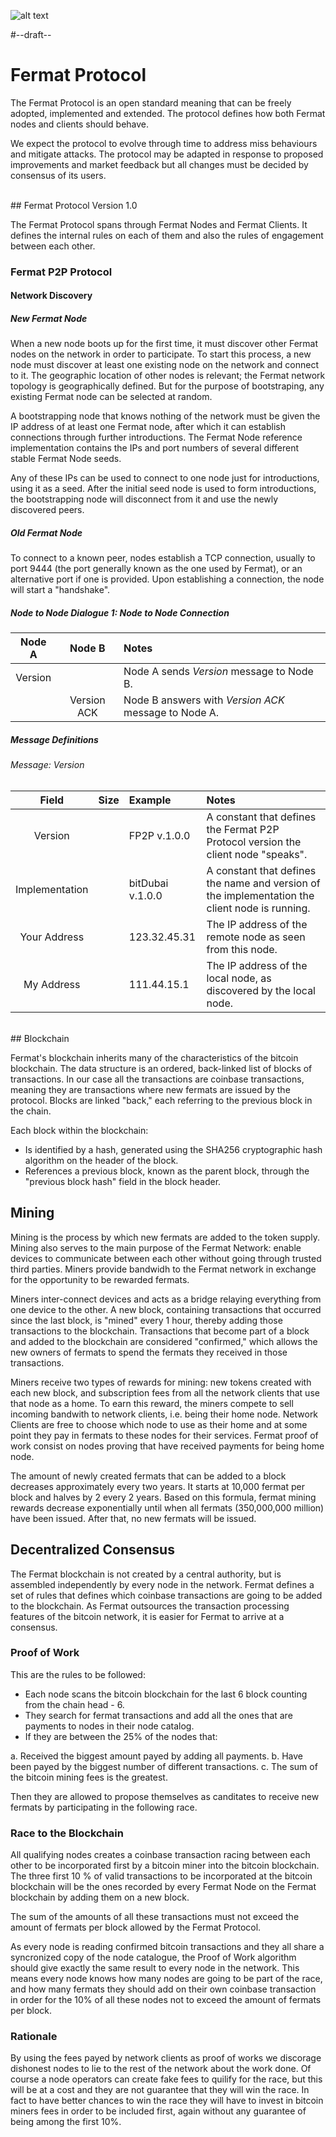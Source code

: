 ![alt text](https://github.com/bitDubai/media-kit/blob/master/Readme%20Image/Fermat%20Logotype/Fermat_Logo_3D.png "Fermat Logo")

#--draft--

# Fermat Protocol

The Fermat Protocol is an open standard meaning that can be freely adopted, implemented and extended. The protocol defines how both Fermat nodes and clients should behave.  

We expect the protocol to evolve through time to address miss behaviours and mitigate attacks. The protocol may be adapted in response to proposed improvements and market feedback but all changes must be decided by consensus of its users.

<br>
## Fermat Protocol Version 1.0

The Fermat Protocol spans through Fermat Nodes and Fermat Clients. It defines the internal rules on each of them and also the rules of engagement between each other.

### Fermat P2P Protocol

#### Network Discovery

##### New Fermat Node

When a new node boots up for the first time, it must discover other Fermat nodes on the network in order to participate. To start this process, a new node must discover at least one existing node on the network and connect to it. The geographic location of other nodes is relevant; the Fermat network topology is geographically defined. But for the purpose of bootstraping, any existing Fermat node can be selected at random.

A bootstrapping node that knows nothing of the network must be given the IP address of at least one Fermat node, after which it can establish connections through further introductions. The Fermat Node reference implementation contains the IPs and port numbers of several different stable Fermat Node seeds.

Any of these IPs can be used to connect to one node just for introductions, using it as a seed. After the initial seed node is used to form introductions, the bootstrapping node will disconnect from it and use the newly discovered peers.

##### Old Fermat Node

To connect to a known peer, nodes establish a TCP connection, usually to port 9444 (the port generally known as the one used by Fermat), or an alternative port if one is provided. Upon establishing a connection, the node will start a "handshake".

##### Node to Node Dialogue 1: Node to Node Connection

| Node A        | Node B         | Notes  |
|:-------------:|:-------------:|:-----|
| Version       |               | Node A sends _Version_  message to Node B.|
|               | Version ACK   | Node B answers with _Version ACK_  message to Node A.|



##### Message Definitions

###### Message: Version

| Field        | Size          | Example  | Notes  |
|:-------------:|-------------:|:---------|:-------|
| Version       |               | FP2P v.1.0.0 | A constant that defines the Fermat P2P Protocol version the client node "speaks".|
| Implementation   |               | bitDubai v.1.0.0 | A constant that defines the name and version of the implementation the client node is running.|
| Your Address  |               | 123.32.45.31 | The IP address of the remote node as seen from this node.|
| My Address    |               | 111.44.15.1  | The IP address of the local node, as discovered by the local node.|


<br>
## Blockchain

Fermat's blockchain inherits many of the characteristics of the bitcoin blockchain. The data structure is an ordered, back-linked list of blocks of transactions. In our case all the transactions are coinbase transactions, meaning they are transactions where new fermats are issued by the protocol. Blocks are linked "back," each referring to the previous block in the chain. 

Each block within the blockchain:

* Is identified by a hash, generated using the SHA256 cryptographic hash algorithm on the header of the block. 
* References a previous block, known as the parent block, through the "previous block hash" field in the block header. 

## Mining

Mining is the process by which new fermats are added to the token supply. Mining also serves to the main purpose of the Fermat Network: enable devices to communicate between each other without going through trusted third parties. Miners provide bandwidh to the Fermat network in exchange for the opportunity to be rewarded fermats.

Miners inter-connect devices and acts as a bridge relaying everything from one device to the other. A new block, containing transactions that occurred since the last block, is "mined" every 1 hour, thereby adding those transactions to the blockchain. Transactions that become part of a block and added to the blockchain are considered "confirmed," which allows the new owners of fermats to spend the fermats they received in those transactions.

Miners receive two types of rewards for mining: new tokens created with each new block, and subscription fees from all the network clients that use that node as a home. To earn this reward, the miners compete to sell incoming bandwith to network clients, i.e. being their home node. Network Clients are free to choose which node to use as their home and at some point they pay in fermats to these nodes for their services. Fermat proof of work consist on nodes proving that have received payments for being home node. 

The amount of newly created fermats that can be added to a block decreases approximately every two years. It starts at 10,000 fermat per block and halves by 2 every 2 years. Based on this formula, fermat mining rewards decrease exponentially until when all fermats (350,000,000 million) have been issued. After that, no new fermats will be issued.

## Decentralized Consensus

The Fermat blockchain is not created by a central authority, but is assembled independently by every node in the network. Fermat defines a set of rules that defines which coinbase transactions are going to be added to the blockchain. As Fermat outsources the transaction processing features of the bitcoin network, it is easier for Fermat to arrive at a consensus. 

### Proof of Work

This are the rules to be followed:

* Each node scans the bitcoin blockchain for the last 6 block counting from the chain head - 6. 
* They search for fermat transactions and add all the ones that are payments to nodes in their node catalog.
* If they are between the 25% of the nodes that:

a. Received the biggest amount payed by adding all payments.
b. Have been payed by the biggest number of different transactions.
c. The sum of the bitcoin mining fees is the greatest.

Then they are allowed to propose themselves as canditates to receive new fermats by participating in the following race.

### Race to the Blockchain

All qualifying nodes creates a coinbase transaction racing between each other to be incorporated first by a bitcoin miner into the bitcoin blockchain. The three first 10 % of valid transactions to be incorporated at the bitcoin blockchain will be the ones recorded by every Fermat Node on the Fermat blockchain by adding them on a new block.

The sum of the amounts of all these transactions must not exceed the amount of fermats per block allowed by the Fermat Protocol.

As every node is reading confirmed bitcoin transactions and they all share a syncronized copy of the node catalogue, the Proof of Work algorithm should give exactly the same result to every node in the network. This means every node knows how many nodes are going to be part of the race, and how many fermats they should add on their own coinbase transaction in order for the 10% of all these nodes not to exceed the amount of fermats per block.

### Rationale

By using the fees payed by network clients as proof of works we discorage dishonest nodes to lie to the rest of the network about the work done. Of course a node operators can create fake fees to quilify for the race, but this will be at a cost and they are not guarantee that they will win the race. In fact to have better chances to win the race they will have to invest in bitcoin miners fees in order to be included first, again without any guarantee of being among the first 10%.

